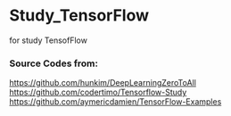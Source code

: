 # Study_TensorFlow
for study TensofFlow

### Source Codes from:
https://github.com/hunkim/DeepLearningZeroToAll
https://github.com/codertimo/Tensorflow-Study
https://github.com/aymericdamien/TensorFlow-Examples


